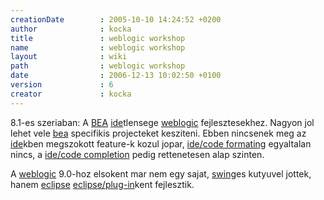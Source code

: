 ```yaml
---
creationDate        : 2005-10-10 14:24:52 +0200 
author              : kocka 
title               : weblogic workshop 
name                : weblogic workshop 
layout              : wiki 
path                : weblogic workshop 
date                : 2006-12-13 10:02:50 +0100 
version             : 6 
creator             : kocka 
---
```

8.1-es szeriaban: A [BEA](bea.html) [ide](IDE.html)tlensege [weblogic](weblogic.html) fejlesztesekhez. Nagyon jol lehet vele [bea](bea.html) specifikis projecteket kesziteni. Ebben nincsenek meg az [ide](IDE.html)kben megszokott feature-k kozul jopar, [ide/code formating](ide/code%20formating.html) egyaltalan nincs, a [ide/code completion](ide/code%20completion.html) pedig rettenetesen alap szinten.

A [weblogic](weblogic.html) 9.0-hoz elsokent mar nem egy sajat, [swing](Swing.html)es kutyuvel jottek, hanem [eclipse](Eclipse.html) [eclipse/plug-in](Eclipse/Plug-in.html)kent fejlesztik.


